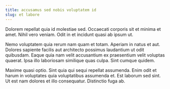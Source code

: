 ```yaml
---
title: accusamus sed nobis voluptatem id
slug: et labore
---
```


Dolorem repellat quia id molestiae sed. Occaecati corporis sit et minima et amet. Nihil vero veniam. Odit in et incidunt quasi ab ipsum ut.

Nemo voluptatem quia rerum nam quam et totam. Aperiam in natus et aut. Dolores sapiente facilis aut architecto possimus laudantium ut odit quibusdam. Eaque quia nam velit accusantium ex praesentium velit voluptas quaerat. Ipsa illo laboriosam similique quas culpa. Sint cumque quidem.

Maxime quasi optio. Sint quia qui sequi repellat assumenda. Enim odit et harum in voluptates quia voluptatibus assumenda et. Est laborum sed sint. Ut est nam dolores et illo consequatur. Distinctio fuga ab.
